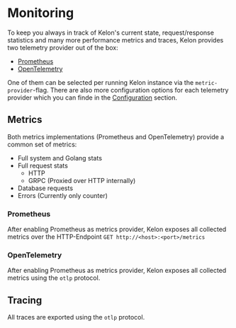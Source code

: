 # Monitoring

To keep you always in track of Kelon's current state, request/response statistics and many more performance metrics and traces, Kelon provides two telemetry provider out of the box:

- [Prometheus](https://prometheus.io/)
- [OpenTelemetry](https://opentelemetry.io/)

One of them can be selected per running Kelon instance via the `metric-provider`-flag. There are also more configuration options for each telemetry provider which you can finde in the [Configuration](/operations/Configuration#telemetry) section.

## Metrics

Both metrics implementations (Prometheus and OpenTelemetry) provide a common set of metrics:
* Full system and Golang stats
* Full request stats
  * HTTP
  * GRPC (Proxied over HTTP internally)
* Database requests
* Errors (Currently only counter)

### Prometheus
After enabling Prometheus as metrics provider, Kelon exposes all collected metrics over the HTTP-Endpoint `GET http://<host>:<port>/metrics`

### OpenTelemetry
After enabling Prometheus as metrics provider, Kelon exposes all collected metrics using the `otlp` protocol.


## Tracing

All traces are exported using the `otlp` protocol.